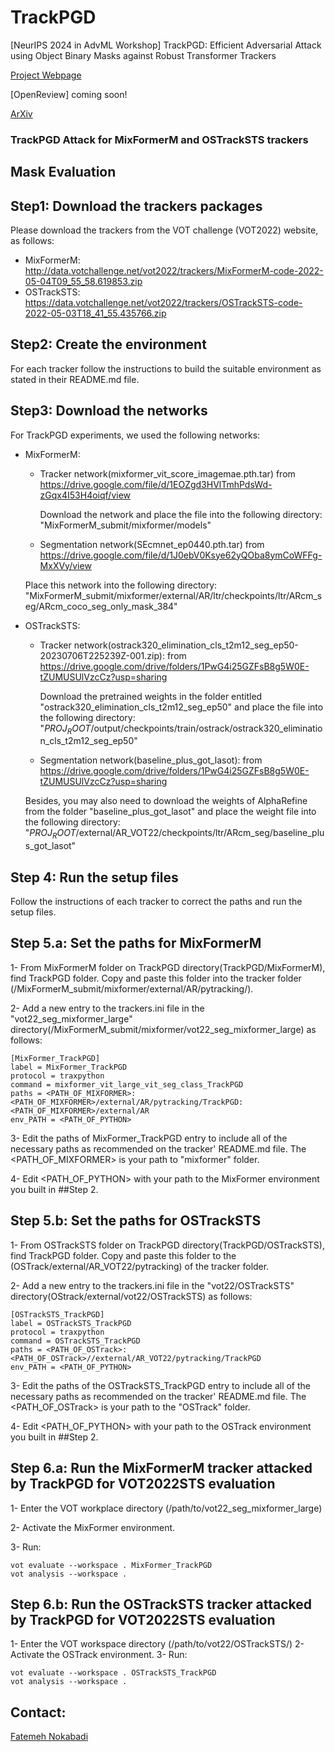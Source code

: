 # TrackPGD
[NeurIPS 2024 in AdvML Workshop]  TrackPGD: Efficient Adversarial Attack using Object Binary Masks against Robust Transformer Trackers

[Project Webpage](https://lvsn.github.io/TrackPGD/)

[OpenReview] coming soon!

[ArXiv](https://arxiv.org/abs/2407.03946)

### TrackPGD Attack for MixFormerM and OSTrackSTS trackers

## Mask Evaluation 
## Step1: Download the trackers packages
Please download the trackers from the VOT challenge (VOT2022) website, as follows:
+ MixFormerM: http://data.votchallenge.net/vot2022/trackers/MixFormerM-code-2022-05-04T09_55_58.619853.zip
+ OSTrackSTS: https://data.votchallenge.net/vot2022/trackers/OSTrackSTS-code-2022-05-03T18_41_55.435766.zip 

## Step2: Create the environment
For each tracker follow the instructions to build the suitable environment as stated in their README.md file. 

## Step3: Download the networks 
For TrackPGD experiments, we used the following networks:

+ MixFormerM: 
    - Tracker network(mixformer_vit_score_imagemae.pth.tar) from https://drive.google.com/file/d/1EOZgd3HVlTmhPdsWd-zGqx4I53H4oiqf/view
      
       Download the network and place the file into the following directory:
        "MixFormerM_submit/mixformer/models"
      
    - Segmentation network(SEcmnet_ep0440.pth.tar) from https://drive.google.com/file/d/1J0ebV0Ksye62yQOba8ymCoWFFg-MxXVy/view
 
    Place this network into the following directory:
    "MixFormerM_submit/mixformer/external/AR/ltr/checkpoints/ltr/ARcm_seg/ARcm_coco_seg_only_mask_384"

+ OSTrackSTS:
    - Tracker network(ostrack320_elimination_cls_t2m12_seg_ep50-20230706T225239Z-001.zip): from https://drive.google.com/drive/folders/1PwG4i25GZFsB8g5W0E-tZUMUSUlVzcCz?usp=sharing

      Download the pretrained weights in the folder entitled "ostrack320_elimination_cls_t2m12_seg_ep50" and place the file into the following directory:
    "$PROJ_ROOT$/output/checkpoints/train/ostrack/ostrack320_elimination_cls_t2m12_seg_ep50"
    - Segmentation network(baseline_plus_got_lasot): from https://drive.google.com/drive/folders/1PwG4i25GZFsB8g5W0E-tZUMUSUlVzcCz?usp=sharing 
    
    Besides, you may also need to download the weights of AlphaRefine from the folder "baseline_plus_got_lasot" and place the weight file into the following directory:
    "$PROJ_ROOT$/external/AR_VOT22/checkpoints/ltr/ARcm_seg/baseline_plus_got_lasot" 


## Step 4: Run the setup files 
Follow the instructions of each tracker to correct the paths and run the setup files. 

## Step 5.a: Set the paths for MixFormerM
1- From MixFormerM folder on TrackPGD directory(TrackPGD/MixFormerM), find TrackPGD folder. Copy and paste this folder into the tracker folder (/MixFormerM_submit/mixformer/external/AR/pytracking/). 

2- Add a new entry to the trackers.ini file in the "vot22_seg_mixformer_large" directory(/MixFormerM_submit/mixformer/vot22_seg_mixformer_large) as follows:
```
[MixFormer_TrackPGD]  
label = MixFormer_TrackPGD
protocol = traxpython
command = mixformer_vit_large_vit_seg_class_TrackPGD
paths = <PATH_OF_MIXFORMER>:<PATH_OF_MIXFORMER>/external/AR/pytracking/TrackPGD:<PATH_OF_MIXFORMER>/external/AR
env_PATH = <PATH_OF_PYTHON>
```

3- Edit the paths of MixFormer_TrackPGD entry to include all of the necessary paths as recommended on the tracker' README.md file. The <PATH_OF_MIXFORMER> is your path to "mixformer" folder.

4- Edit <PATH_OF_PYTHON> with your path to the MixFormer environment you built in ##Step 2.

## Step 5.b: Set the paths for OSTrackSTS
1- From OSTrackSTS folder on TrackPGD directory(TrackPGD/OSTrackSTS), find TrackPGD folder. Copy and paste this folder to the (OSTrack/external/AR_VOT22/pytracking) of the tracker folder.

2- Add a new entry to the trackers.ini file in the "vot22/OSTrackSTS" directory(OStrack/external/vot22/OSTrackSTS) as follows:

```
[OSTrackSTS_TrackPGD]  
label = OSTrackSTS_TrackPGD
protocol = traxpython
command = OSTrackSTS_TrackPGD
paths = <PATH_OF_OSTrack>:<PATH_OF_OSTrack>//external/AR_VOT22/pytracking/TrackPGD
env_PATH = <PATH_OF_PYTHON>
```

3- Edit the paths of the OSTrackSTS_TrackPGD entry to include all of the necessary paths as recommended on the tracker' README.md file.  The <PATH_OF_OSTrack> is your path to the "OSTrack" folder.

4- Edit <PATH_OF_PYTHON> with your path to the OSTrack environment you built in ##Step 2.


## Step 6.a: Run the MixFormerM tracker attacked by TrackPGD for VOT2022STS evaluation

1- Enter the VOT workplace directory (/path/to/vot22_seg_mixformer_large)

2- Activate the MixFormer environment. 

3- Run:
```
vot evaluate --workspace . MixFormer_TrackPGD
vot analysis --workspace .
```


## Step 6.b: Run the OSTrackSTS tracker attacked by TrackPGD for VOT2022STS evaluation
1- Enter the VOT workspace directory (/path/to/vot22/OSTrackSTS/)
2- Activate the OSTrack environment. 
3- Run:
```
vot evaluate --workspace . OSTrackSTS_TrackPGD
vot analysis --workspace .
```


## Contact:

[Fatemeh Nokabadi](mailto:nourifatemeh1@gmail.com)

